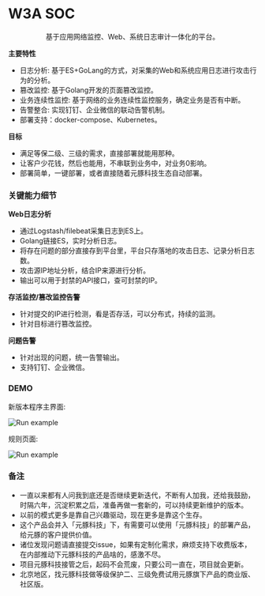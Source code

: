 

# W3A SOC

<p align="center">
基于应用网络监控、Web、系统日志审计一体化的平台。<br>
</p>
    

**主要特性**
- 日志分析: 基于ES+GoLang的方式，对采集的Web和系统应用日志进行攻击行为的分析。
- 篡改监控: 基于Golang开发的页面篡改监控。 
- 业务连续性监控: 基于网络的业务连续性监控服务，确定业务是否有中断。
- 告警整合: 实现钉钉、企业微信的联动告警机制。
- 部署支持：docker-compose、Kubernetes。

**目标**
- 满足等保二级、三级的需求，直接部署就能用那种。
- 让客户少花钱，然后也能用，不串联到业务中，对业务0影响。
- 部署简单，一键部署，或者直接随着元豚科技生态自动部署。

### 关键能力细节

**Web日志分析**
- 通过Logstash/filebeat采集日志到ES上。
- Golang链接ES，实时分析日志。
- 将存在问题的部分直接存到平台里，平台只存落地的攻击日志、记录分析日志数。
- 攻击源IP地址分析，结合IP来源进行分析。
- 输出可以用于封禁的API接口，查可封禁的IP。

**存活监控/篡改监控告警**
- 针对提交的IP进行检测，看是否存活，可以分布式，持续的监测。
- 针对目标进行篡改监控。

**问题告警**
- 针对出现的问题，统一告警输出。
- 支持钉钉、企业微信。

### DEMO

新版本程序主界面:

<img style="max-width:100%;" title="Run example" alt="Run example" src="https://raw.githubusercontent.com/smarttang/w3a_SOC/dev/newpic/EC31ED5A-D3FE-4581-A222-715D4C5A6239.png">

规则页面:

<img style="max-width:100%;" title="Run example" alt="Run example" src="https://raw.github.com/smarttang/w3a_System/dev/image-folter/2001.png">

### 备注

- 一直以来都有人问我到底还是否继续更新迭代，不断有人加我，还给我鼓励，时隔六年，沉淀积累之后，准备再做一套新的，可以持续更新维护的版本。
- 以前的模式更多是靠自己兴趣驱动，现在更多是靠这个生存。
- 这个产品会并入「元豚科技」下，有需要可以使用「元豚科技」的部署产品，给元豚的客户提供价值。
- 诸位发现问题请直接提交issue，如果有定制化需求，麻烦支持下收费版本，在内部推动下元豚科技的产品啥的，感激不尽。
- 项目元豚科技接管之后，起码不会荒废，只要公司一直在，项目就会更新。
- 北京地区，找元豚科技做等级保护二、三级免费试用元豚旗下产品的商业版、社区版。
